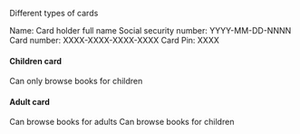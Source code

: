 Different types of cards

Name: Card holder full name
Social security number: YYYY-MM-DD-NNNN
Card number: XXXX-XXXX-XXXX-XXXX
Card Pin: XXXX
#### Children card
Can only browse books for children

#### Adult card
Can browse books for adults
Can browse books for children
